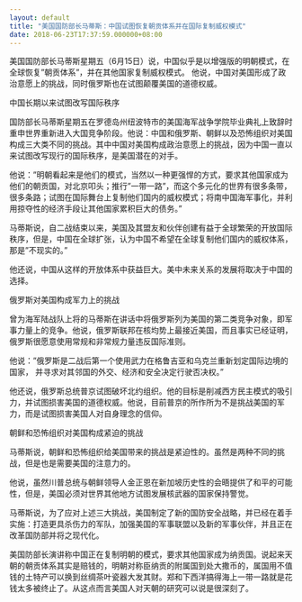 ```yaml
---
layout: default
title: "美国国防部长马蒂斯：中国试图恢复朝贡体系并在国际复制威权模式"
date: 2018-06-23T17:37:59.000000+08:00
---
```


美国国防部长马蒂斯星期五（6月15日）说，中国似乎是以增强版的明朝模式，在全球恢复”朝贡体系”，并在其他国家复制威权模式。 他说，中国对美国形成了政治意愿上的挑战，同时俄罗斯也在试图颠覆美国的道德权威。


中国长期以来试图改写国际秩序


国防部长马蒂斯星期五在罗德岛州纽波特市的美国海军战争学院毕业典礼上致辞时重申世界重新进入大国竞争阶段。他说：中国和俄罗斯、朝鲜以及恐怖组织对美国构成三大类不同的挑战。其中中国对美国构成政治意愿上的挑战，因为中国一直以来试图改写现行的国际秩序，是美国潜在的对手。


他说：”明朝看起来是他们的模式，当然以一种更强悍的方式，要求其他国家成为他们的朝贡国，对北京叩头；推行”一带一路”，而这个多元化的世界有很多条带，很多条路；试图在国际舞台上复制他们国内的威权模式；将南中国海军事化，并利用掠夺性的经济手段让其他国家累积巨大的债务。”


马蒂斯说，自二战结束以来，美国及其盟友和伙伴创建有益于全球繁荣的开放国际秩序，但是，中国在全球扩张，认为中国不希望在全球复制他们国内的威权体系，那是”不现实的。”


他还说，中国从这样的开放体系中获益巨大。美中未来关系的发展将取决于中国的选择。


俄罗斯对美国构成军力上的挑战


曾为海军陆战队上将的马蒂斯在讲话中将俄罗斯列为美国的第二类竞争对象，即军事力量上的竞争。他说，俄罗斯联邦在核均势上最接近美国，而且事实已经证明，俄罗斯很愿意使用常规和非常规力量违反国际准则。


他说：”俄罗斯是二战后第一个使用武力在格鲁吉亚和乌克兰重新划定国际边境的国家， 并寻求对其邻国的外交、经济和安全决定行驶否决权。”


他还说，俄罗斯总统普京试图破坏北约组织。他的目标是削减西方民主模式的吸引力，并试图损害美国的道德权威。他说，目前普京的所作所为不是挑战美国的军力，而是试图损害美国人对自身理念的信仰。


朝鲜和恐怖组织对美国构成紧迫的挑战


马蒂斯说，朝鲜和恐怖组织给美国带来的挑战是紧迫性的。虽然是两种不同的挑战，但是也是需要美国的注意力的。


他说，虽然川普总统与朝鲜领导人金正恩在新加坡历史性的会晤提供了和平的可能性，但是，美国必须对世界其他地方试图发展核武器的国家保持警觉。


马蒂斯说，为了应对上述三大挑战，美国制定了新的国防安全战略，并已经在着手实施：打造更具杀伤力的军队，加强美国的军事联盟以及新的军事伙伴，并且正在改革国防部并将之现代化。

美国防部长演讲称中国正在复制明朝的模式，要求其他国家成为纳贡国。说起来天朝的朝贡体系其实是赔钱的，明朝对称臣纳贡的附属国到处大撒币的，属国用不值钱的土特产可以换到丝绸茶叶瓷器大发其财。郑和下西洋搞得海上一带一路就是花钱太多被终止了。从这点而言美国人对天朝的研究可以说是很深刻了。

